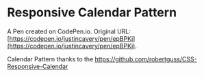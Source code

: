 # Responsive Calendar Pattern

A Pen created on CodePen.io. Original URL: [https://codepen.io/justincavery/pen/epBPKj](https://codepen.io/justincavery/pen/epBPKj).

Calendar Pattern thanks to the https://github.com/robertguss/CSS-Responsive-Calendar 